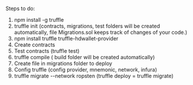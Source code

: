 Steps to do:
1. npm install -g truffle
2. truffle init 
(contracts, migrations, test folders will be created automatically, file Migrations.sol keeps track of changes of your code.)
3. npm install truffle truffle-hdwallet-provider
4. Create contracts
5. Test contracts (truffle test)
6. truffle compile
( build folder will be created automatically)
7. Create file in migrations folder to deploy 
8. Config truffle (config provider, mnemonic, network, infura)
9. truffle migrate --network ropsten (truffle deploy = truffle migrate)
